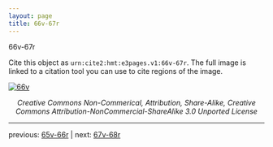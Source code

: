 ```yaml
---
layout: page
title: 66v-67r
---
```


66v-67r

Cite this object as `urn:cite2:hmt:e3pages.v1:66v-67r`. The full image is linked to a citation tool you can use to cite regions of the image.

[![66v](http://www.homermultitext.org/iipsrv?IIIF=/project/homer/pyramidal/deepzoom/hmt/e3bifolio/v1/E3_66v_67r.tif/full/800,/0/default.jpg)](http://www.homermultitext.org/ict2/?urn=urn:cite2:hmt:e3bifolio.v1:E3_66v_67r) 

<p style="text-align: center; font-style: italic;">Creative Commons Non-Commerical, Attribution, Share-Alike, Creative Commons Attribution-NonCommercial-ShareAlike 3.0 Unported License</p>

---

previous: [65v-66r](../65v-66r/) | next: [67v-68r](../67v-68r/)